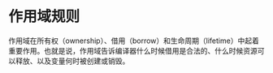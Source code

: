 # 作用域规则

作用域在所有权（ownership）、借用（borrow）和生命周期（lifetime）中起着重要作用。也就是说，作用域告诉编译器什么时候借用是合法的、什么时候资源可以释放、以及变量何时被创建或销毁。
